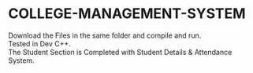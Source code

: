 # COLLEGE-MANAGEMENT-SYSTEM

Download the Files in the same folder and compile and run.
<br>
Tested in Dev C++.
<br>
The Student Section is Completed with Student Details & Attendance System.
